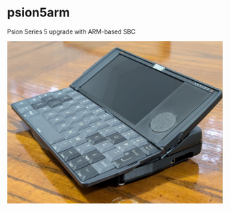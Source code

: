 # psion5arm
Psion Series 5 upgrade with ARM-based SBC

![IMAGE](./Images/PXL_20250928_071642151.jpg)
